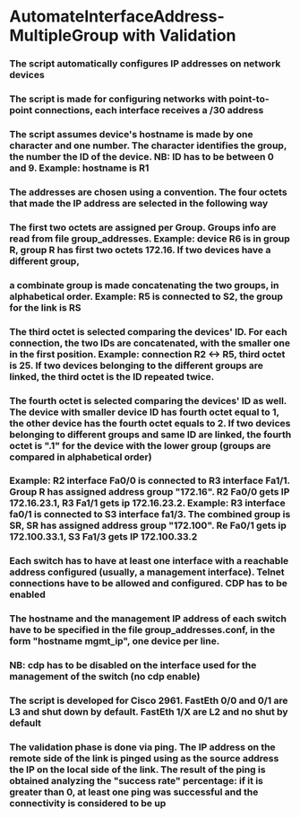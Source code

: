 # AutomateInterfaceAddress-MultipleGroup with Validation
### The script automatically configures IP addresses on network devices
### The script is made for configuring networks with point-to-point connections, each interface receives a /30 address
### The script assumes device's hostname is made by one character and one number. The character identifies the group, the number the ID of the device. NB: ID has to be between 0 and 9. Example: hostname is R1
### The addresses are chosen using a convention. The four octets that made the IP address are selected in the following way
### The first two octets are assigned per Group. Groups info are read from file group_addresses. Example: device R6 is in group R, group R has first two octets 172.16. If two devices have a different group,
### a combinate group is made concatenating the two groups, in alphabetical order. Example: R5 is connected to S2, the group for the link is RS
### The third octet is selected comparing the devices' ID. For each connection, the two IDs are concatenated, with the smaller one in the first position. Example: connection R2 <-> R5, third octet is 25. If two devices belonging to the different groups are linked, the third octet is the ID repeated twice.
### The fourth octet is selected comparing the devices' ID as well. The device with smaller device ID has fourth octet equal to 1, the other device has the fourth octet equals to 2. If two devices belonging to different groups and same ID are linked, the fourth octet is ".1" for the device with the lower group (groups are compared in alphabetical order)
### Example: R2 interface Fa0/0 is connected to R3 interface Fa1/1. Group R has assigned address group "172.16". R2 Fa0/0 gets IP 172.16.23.1, R3 Fa1/1 gets ip 172.16.23.2. Example: R3 interface fa0/1 is connected to S3 interface fa1/3. The combined group is SR, SR has assigned address group "172.100". Re Fa0/1 gets ip 172.100.33.1, S3 Fa1/3 gets IP 172.100.33.2
### Each switch has to have at least one interface with a reachable address configured (usually, a management interface). Telnet connections have to be allowed and configured. CDP has to be enabled
### The hostname and the management IP address of each switch have to be specified in the file group_addresses.conf, in the form "hostname mgmt_ip", one device per line.
### NB: cdp has to be disabled on the interface used for the management of the switch (no cdp enable)
### The script is developed for Cisco 2961. FastEth 0/0 and 0/1 are L3 and shut down by default. FastEth 1/X are L2 and no shut by default
### The validation phase is done via ping. The IP address on the remote side of the link is pinged using as the source address the IP on the local side of the link. The result of the ping is obtained analyzing the "success rate" percentage: if it is greater than 0, at least one ping was successful and the connectivity is considered to be up
